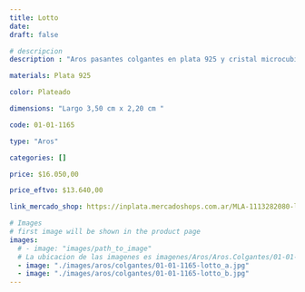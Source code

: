 ```yaml
---
title: Lotto
date: 
draft: false

# descripcion
description : "Aros pasantes colgantes en plata 925 y cristal microcubic. Línea premium."

materials: Plata 925

color: Plateado

dimensions: "Largo 3,50 cm x 2,20 cm "

code: 01-01-1165

type: "Aros"

categories: []

price: $16.050,00

price_eftvo: $13.640,00

link_mercado_shop: https://inplata.mercadoshops.com.ar/MLA-1113282080-lotto-_JM

# Images
# first image will be shown in the product page
images:
  # - image: "images/path_to_image"
  # La ubicacion de las imagenes es imagenes/Aros/Aros.Colgantes/01-01-1165-lotto
  - image: "./images/aros/colgantes/01-01-1165-lotto_a.jpg"
  - image: "./images/aros/colgantes/01-01-1165-lotto_b.jpg"
---
```


